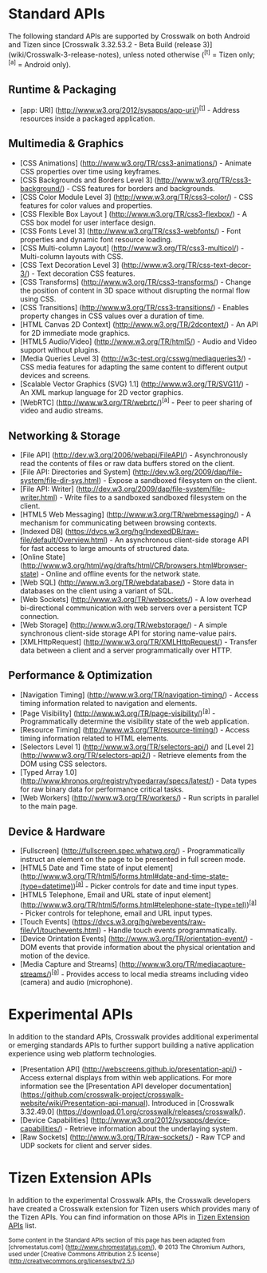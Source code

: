# Standard APIs

The following standard APIs are supported by Crosswalk on both Android and Tizen since [Crosswalk 3.32.53.2 - Beta Build (release 3)] (wiki/Crosswalk-3-release-notes), unless noted otherwise (<sup id="t">[t]</sup> = Tizen only; <sup id="a">[a]</sup> = Android only).

## Runtime & Packaging
* [app: URI] (http://www.w3.org/2012/sysapps/app-uri/)<sup><a href="#t">[t]</a></sup> - Address resources inside a packaged application.

## Multimedia & Graphics
* [CSS Animations] (http://www.w3.org/TR/css3-animations/) - Animate CSS properties over time using keyframes.
* [CSS Backgrounds and Borders Level 3] (http://www.w3.org/TR/css3-background/) - CSS features for borders and backgrounds.
* [CSS Color Module Level 3] (http://www.w3.org/TR/css3-color/) - CSS features for color values and properties.
* [CSS Flexible Box Layout ] (http://www.w3.org/TR/css3-flexbox/) - A CSS box model for user interface design.
* [CSS Fonts Level 3] (http://www.w3.org/TR/css3-webfonts/) - Font properties and dynamic font resource loading.
* [CSS Multi-column Layout] (http://www.w3.org/TR/css3-multicol/) - Multi-column layouts with CSS.
* [CSS Text Decoration Level 3] (http://www.w3.org/TR/css-text-decor-3/) - Text decoration CSS features.
* [CSS Transforms] (http://www.w3.org/TR/css3-transforms/) - Change the position of content in 3D space without disrupting the normal flow using CSS.
* [CSS Transitions] (http://www.w3.org/TR/css3-transitions/) - Enables property changes in CSS values over a duration of time.
* [HTML Canvas 2D Context] (http://www.w3.org/TR/2dcontext/) - An API for 2D immediate mode graphics.
* [HTML5 Audio/Video] (http://www.w3.org/TR/html5/) - Audio and Video support without plugins.
* [Media Queries Level 3] (http://w3c-test.org/csswg/mediaqueries3/) - CSS media features for adapting the same content to different output devices and screens.
* [Scalable Vector Graphics (SVG) 1.1] (http://www.w3.org/TR/SVG11/) - An XML markup language for 2D vector graphics.
* [WebRTC] (http://www.w3.org/TR/webrtc/)<sup id="a">[a]</sup> - Peer to peer sharing of video and audio streams.

## Networking & Storage
* [File API] (http://dev.w3.org/2006/webapi/FileAPI/) - Asynchronously read the contents of files or raw data buffers stored on the client.
* [File API: Directories and System] (http://dev.w3.org/2009/dap/file-system/file-dir-sys.html) - Expose a sandboxed filesystem on the client.
* [File API: Writer] (http://dev.w3.org/2009/dap/file-system/file-writer.html) - Write files to a sandboxed sandboxed filesystem on the client.
* [HTML5 Web Messaging] (http://www.w3.org/TR/webmessaging/) - A mechanism for communicating between browsing contexts.
* [Indexed DB] (https://dvcs.w3.org/hg/IndexedDB/raw-file/default/Overview.html) - An asynchronous client-side storage API for fast access to large amounts of structured data.
* [Online State] (http://www.w3.org/html/wg/drafts/html/CR/browsers.html#browser-state) - Online and offline events for the network state. 
* [Web SQL] (http://www.w3.org/TR/webdatabase/) - Store data in databases on the client using a variant of SQL.
* [Web Sockets] (http://www.w3.org/TR/websockets/) - A low overhead bi-directional communication with web servers over a persistent TCP connection.
* [Web Storage] (http://www.w3.org/TR/webstorage/) - A simple synchronous client-side storage API for storing name-value pairs.
* [XMLHttpRequest] (http://www.w3.org/TR/XMLHttpRequest/) - Transfer data between a client and a server programmatically over HTTP.

## Performance & Optimization
* [Navigation Timing] (http://www.w3.org/TR/navigation-timing/) - Access timing information related to navigation and elements.
* [Page Visibility] (http://www.w3.org/TR/page-visibility/)<sup><a href="#a">[a]</a></sup>  - Programmatically determine the visibility state of the web application.
* [Resource Timing] (http://www.w3.org/TR/resource-timing/) - Access timing information related to HTML elements.
* [Selectors Level 1] (http://www.w3.org/TR/selectors-api/) and [Level 2] (http://www.w3.org/TR/selectors-api2/) - Retrieve elements from the DOM using CSS selectors.
* [Typed Array 1.0] (http://www.khronos.org/registry/typedarray/specs/latest/) - Data types for raw binary data for performance critical tasks.
* [Web Workers] (http://www.w3.org/TR/workers/) - Run scripts in parallel to the main page.

## Device & Hardware
* [Fullscreen] (http://fullscreen.spec.whatwg.org/) - Programmatically instruct an element on the page to be presented in full screen mode.
* [HTML5 Date and Time state of input element] (http://www.w3.org/TR/html5/forms.html#date-and-time-state-(type=datetime))<sup><a href="#a">[a]</a></sup> - Picker controls for date and time input types.
*  [HTML5 Telephone, Email and URL state of input element] (http://www.w3.org/TR/html5/forms.html#telephone-state-(type=tel))<sup><a href="#a">[a]</a></sup> - Picker controls for telephone, email and URL input types.
* [Touch Events] (https://dvcs.w3.org/hg/webevents/raw-file/v1/touchevents.html) - Handle touch events programmatically.
* [Device Orintation Events] (http://www.w3.org/TR/orientation-event/) - DOM events that provide information about the physical orientation and motion of the device.
* [Media Capture and Streams] (http://www.w3.org/TR/mediacapture-streams/)<sup><a href="#a">[a]</a></sup> - Provides access to local media streams including video (camera) and audio (microphone). 

# Experimental APIs
In addition to the standard APIs, Crosswalk provides additional experimental or emerging standards APIs to further support building a native application experience using web platform technologies.

* [Presentation API] (http://webscreens.github.io/presentation-api/) - Access external displays from within web applications. For more information see the [Presentation API developer documentation] (https://github.com/crosswalk-project/crosswalk-website/wiki/Presentation-api-manual). Introduced in [Crosswalk 3.32.49.0] (https://download.01.org/crosswalk/releases/crosswalk/).
* [Device Capabilities] (http://www.w3.org/2012/sysapps/device-capabilities/) - Retrieve information about the underlaying system.
* [Raw Sockets] (http://www.w3.org/TR/raw-sockets/) - Raw TCP and UDP sockets for client and server sides.

<!--

This section is where those APIs will be listed and documented. Until the build system is hooked in to auto generate the API pages, you can view the source for the <a href='https://github.com/crosswalk-project/crosswalk/tree/master/experimental'>experimental Crosswalk APIs</a>.

The APIs linked above are exposed under the **xwalk** namespace. For example, the <a href='https://github.com/crosswalk-project/crosswalk/blob/master/jsapi/runtime.idl'>xwalk.runtime</a> API exposes the function **getAPIVersion**. This can be used as follows:

```javascript
function versionCallback (version) {
  console.log ('Version: ' + version);
}

xwalk.getAPIVersion (versionCallback);
```
-->

# Tizen Extension APIs

In addition to the experimental Crosswalk APIs, the Crosswalk developers have created 
a Crosswalk extension for Tizen users which provides many of the Tizen 
APIs. You can find information on those APIs in [Tizen Extension APIs](https://github.com/crosswalk-project/tizen-extensions-crosswalk/wiki/APIs) list.

<small>Some content in the Standard APIs section of this page has been adapted from [chromestatus.com] (http://www.chromestatus.com/), &copy; 2013 The Chromium Authors, used under [Creative Commons Attribution 2.5 license] (http://creativecommons.org/licenses/by/2.5/)</small>
